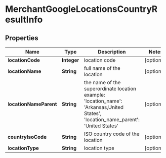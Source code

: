# MerchantGoogleLocationsCountryResultInfo


## Properties

| Name | Type | Description | Notes |
|------------ | ------------- | ------------- | -------------|
**locationCode** | **Integer** | location code |[optional]|
**locationName** | **String** | full name of the location |[optional]|
**locationNameParent** | **String** | the name of the superordinate location<br>example:<br>'location_name': 'Arkansas,United States',<br>'location_name_parent': 'United States' |[optional]|
**countryIsoCode** | **String** | ISO country code of the location |[optional]|
**locationType** | **String** | location type |[optional]|